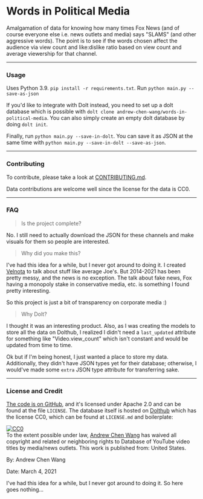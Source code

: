 # Words in Political Media

Amalgamation of data for knowing how many times Fox News (and of course everyone else 
i.e. news outlets and media) says "SLAMS" (and other aggressive words). The point is to
see if the words chosen affect the audience via view count and like:dislike ratio based
on view count and average viewership for that channel.

---
### Usage

Uses Python 3.9. `pip install -r requirements.txt`.
Run `python main.py --save-as-json`

If you'd like to integrate with Dolt instead, you need to set up
a dolt database which is possible with 
`dolt clone andrew-chen-wang/words-in-political-media`. You can also
simply create an empty dolt database by doing `dolt init`.

Finally, run `python main.py --save-in-dolt`. You can save it as JSON
at the same time with `python main.py --save-in-dolt --save-as-json`.

---
### Contributing

To contribute, please take a look at [CONTRIBUTING.md](https://github.com/Andrew-Chen-Wang/words-in-political-media/blob/main/CONTRIBUTING.md).

Data contributions are welcome well since the license for the data is CC0.

---
### FAQ

> Is the project complete?

No. I still need to actually download the JSON for these
channels and make visuals for them so people are interested.

> Why did you make this?

I've had this idea for a while, but I never got around to doing it. I created 
[Velnota](https://velnota.com/) to talk about stuff like average Joe's. But 2014-2021
has been pretty messy, and the news is no exception. The talk about fake news,
Fox having a monopoly stake in conservative media, etc. is something I found pretty
interesting.

So this project is just a bit of transparency on corporate media :)

> Why Dolt?

I thought it was an interesting product. Also, as I was creating
the models to store all the data on Dolthub, I realized I didn't
need a `last_updated` attribute for something like "Video.view_count"
which isn't constant and would be updated from time to time.

Ok but if I'm being honest, I just wanted a place to store my data.
Additionally, they didn't have JSON types yet for their database; otherwise,
I would've made some `extra` JSON type attribute for transferring sake.

---
### License and Credit

[The code is on GitHub](https://github.com/Andrew-Chen-Wang/words-in-political-media),
and it's licensed under Apache 2.0 and can be found at the file `LICENSE`.
The database itself is hosted on
[Dolthub](https://www.dolthub.com/repositories/andrew-chen-wang/words-in-political-media)
which has the license CC0, which can be found at `LICENSE.md` and boilerplate:

[![CC0](http://i.creativecommons.org/p/zero/1.0/88x31.png)](http://creativecommons.org/publicdomain/zero/1.0/)   
To the extent possible under law, 
[Andrew Chen Wang](https://github.com/Andrew-Chen-Wang/words-in-political-media/) 
has waived all copyright and related or neighboring rights to Database of YouTube 
video titles by media/news outlets. This work is published from: United States.

By: Andrew Chen Wang

Date: March 4, 2021

I've had this idea for a while, but I never got around to doing it.
So here goes nothing...
